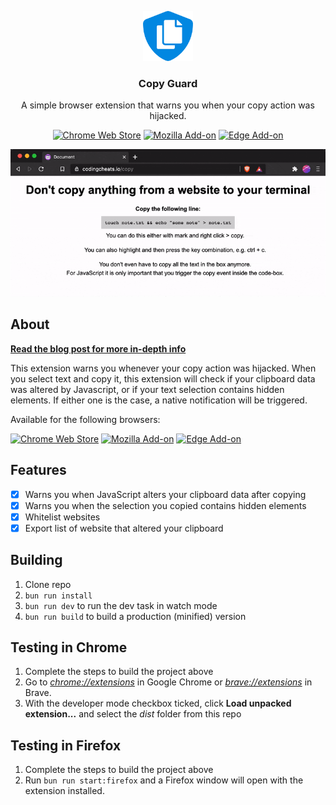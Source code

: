<p align="center">
  <a href="https://github.com/roedesh/copyguard">
    <img src="public/assets/icon128.png" alt="Logo" width="80" height="80">
  </a>


  <h3 align="center">Copy Guard</h3>

  <p align="center">
    A simple browser extension that warns you when your copy action was hijacked.
  </p>
  
  <p align="center">
    <a href="https://chrome.google.com/webstore/detail/copy-guard/kobgknfkonpcnijbmjpepfonpnkeefij"><img alt="Chrome Web Store" src="https://img.shields.io/chrome-web-store/v/kobgknfkonpcnijbmjpepfonpnkeefij"></a>
    <a href="https://addons.mozilla.org/firefox/addon/copy-guard/"><img alt="Mozilla Add-on" src="https://img.shields.io/amo/v/copy-guard"></a>
    <a href="https://microsoftedge.microsoft.com/addons/detail/copy-guard/nkdddmepblpmknbobcpebakjehldaebj"><img alt="Edge Add-on" src="https://img.shields.io/badge/edge%20add--on-v1.3.0-blue"></a>
  </p>

  <p align="center">
    <img src="copyguard-gif.gif" alt="Copy Guard demo" />
  </p>
</p>

## About

**[Read the blog post for more in-depth info](https://ruud.je/blog/always-double-check-what-you-copy-from-websites/)**

This extension warns you whenever your copy action was hijacked. When you select text and copy it, this extension will check if your clipboard data was altered by Javascript, or if your text selection contains hidden elements. If either one is the case, a native notification will be triggered.

Available for the following browsers:

<a href="https://chrome.google.com/webstore/detail/copy-guard/kobgknfkonpcnijbmjpepfonpnkeefij"><img alt="Chrome Web Store" src="https://img.shields.io/chrome-web-store/v/kobgknfkonpcnijbmjpepfonpnkeefij"></a>
<a href="https://addons.mozilla.org/firefox/addon/copy-guard/"><img alt="Mozilla Add-on" src="https://img.shields.io/amo/v/copy-guard"></a>
<a href="https://microsoftedge.microsoft.com/addons/detail/copy-guard/nkdddmepblpmknbobcpebakjehldaebj"><img alt="Edge Add-on" src="https://img.shields.io/badge/edge%20add--on-v1.3.0-blue"></a>


## Features

- [x] Warns you when JavaScript alters your clipboard data after copying
- [x] Warns you when the selection you copied contains hidden elements
- [x] Whitelist websites
- [x] Export list of website that altered your clipboard

## Building

1.  Clone repo
2.  `bun run install`
3.  `bun run dev` to run the dev task in watch mode
4.  `bun run build` to build a production (minified) version

## Testing in Chrome

1.  Complete the steps to build the project above
2.  Go to [_chrome://extensions_](chrome://extensions) in Google Chrome or [_brave://extensions_](brave://extensions) in Brave.
3.  With the developer mode checkbox ticked, click **Load unpacked extension...** and select the _dist_ folder from this repo

## Testing in Firefox

1.  Complete the steps to build the project above
2.  Run `bun run start:firefox` and a Firefox window will open with the extension installed.
